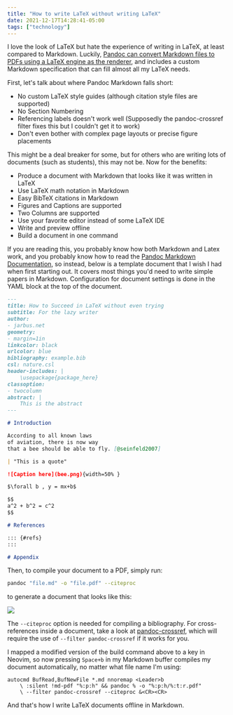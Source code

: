 ```yaml
---
title: "How to write LaTeX without writing LaTeX"
date: 2021-12-17T14:28:41-05:00
tags: ["technology"]
---
```


I love the look of LaTeX but hate the experience of writing in LaTeX, at least compared to Markdown. Luckily, [Pandoc can convert Markdown files to PDFs using a LaTeX engine as the renderer](https://pandoc.org/MANUAL.html#pandocs-Markdown), and includes a custom Markdown specification that can fill almost all my LaTeX needs.

First, let's talk about where Pandoc Markdown falls short:
* No custom LaTeX style guides (although citation style files are supported)
* No Section Numbering
* Referencing labels doesn't work well (Supposedly the pandoc-crossref filter fixes this but I couldn't get it to work)
* Don't even bother with complex page layouts or precise figure placements

This might be a deal breaker for some, but for others who are writing lots of documents (such as students), this may not be. Now for the benefits:

* Produce a document with Markdown that looks like it was written in LaTeX
* Use LaTeX math notation in Markdown
* Easy BibTeX citations in Markdown
* Figures and Captions are supported
* Two Columns are supported
* Use your favorite editor instead of some LaTeX IDE
* Write and preview offline
* Build a document in one command

If you are reading this, you probably know how both Markdown and Latex work, and you probably know how to read the [Pandoc Markdown Documentation](https://pandoc.org/MANUAL.html#pandocs-Markdown), so instead, below is a template document that I wish I had when first starting out. It covers most things you'd need to write simple papers in Markdown. Configuration for document settings is done in the YAML block at the top of the document.

```markdown
---
title: How to Succeed in LaTeX without even trying
subtitle: For the lazy writer
author:
- jarbus.net
geometry:
- margin=1in
linkcolor: black
urlcolor: blue
bibliography: example.bib
csl: nature.csl
header-includes: |
    \usepackage{package_here}
classoption:
- twocolumn
abstract: |
    This is the abstract
---

# Introduction

According to all known laws
of aviation, there is now way
that a bee should be able to fly. [@seinfeld2007]

| "This is a quote"

![Caption here](bee.png){width=50% }

$\forall b , y = mx+b$

$$
a^2 + b^2 = c^2
$$

# References

::: {#refs}
:::

# Appendix
```

Then, to compile your document to a PDF, simply run:

```bash
pandoc "file.md" -o "file.pdf" --citeproc
```

to generate a document that looks like this:

![](/final-document.png)

The `--citeproc` option is needed for compiling a bibliography. For cross-references inside a document, take a look at [pandoc-crossref](https://github.com/lierdakil/pandoc-crossref), which will require the use of `--filter pandoc-crossref` if it works for you.

I mapped a modified version of the build command above to a key in Neovim, so now pressing `Space+b` in my Markdown buffer compiles my document automatically, no matter what file name I'm using:

```Vimscript
autocmd BufRead,BufNewFile *.md nnoremap <Leader>b
    \ :silent !md-pdf "%:p:h" && pandoc % -o "%:p:h/%:t:r.pdf"
    \ --filter pandoc-crossref --citeproc &<CR><CR>
```

And that's how I write LaTeX documents offline in Markdown.
